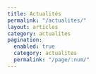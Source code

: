 ```yaml
---
title: Actualités
permalink: "/actualites/"
layout: articles
category: actualites
pagination:
  enabled: true
  category: actualites
  permalink: "/page/:num/"
---
```

